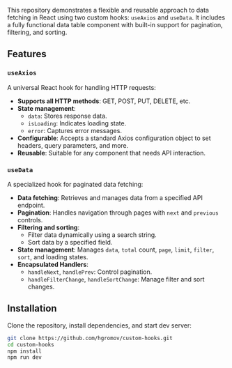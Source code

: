 This repository demonstrates a flexible and reusable approach to data fetching in React using two custom hooks: `useAxios` and `useData`. It includes a fully functional data table component with built-in support for pagination, filtering, and sorting.

## Features

### `useAxios`
A universal React hook for handling HTTP requests:
- **Supports all HTTP methods**: GET, POST, PUT, DELETE, etc.
- **State management**:
  - `data`: Stores response data.
  - `isLoading`: Indicates loading state.
  - `error`: Captures error messages.
- **Configurable**: Accepts a standard Axios configuration object to set headers, query parameters, and more.
- **Reusable**: Suitable for any component that needs API interaction.

### `useData`
A specialized hook for paginated data fetching:
- **Data fetching**: Retrieves and manages data from a specified API endpoint.
- **Pagination**: Handles navigation through pages with `next` and `previous` controls.
- **Filtering and sorting**:
  - Filter data dynamically using a search string.
  - Sort data by a specified field.
- **State management**: Manages `data`, `total` count, `page`, `limit`, `filter`, `sort`, and loading states.
- **Encapsulated Handlers**:
  - `handleNext`, `handlePrev`: Control pagination.
  - `handleFilterChange`, `handleSortChange`: Manage filter and sort changes.

## Installation

Clone the repository, install dependencies, and start dev server:

```bash
git clone https://github.com/hgromov/custom-hooks.git
cd custom-hooks
npm install
npm run dev
